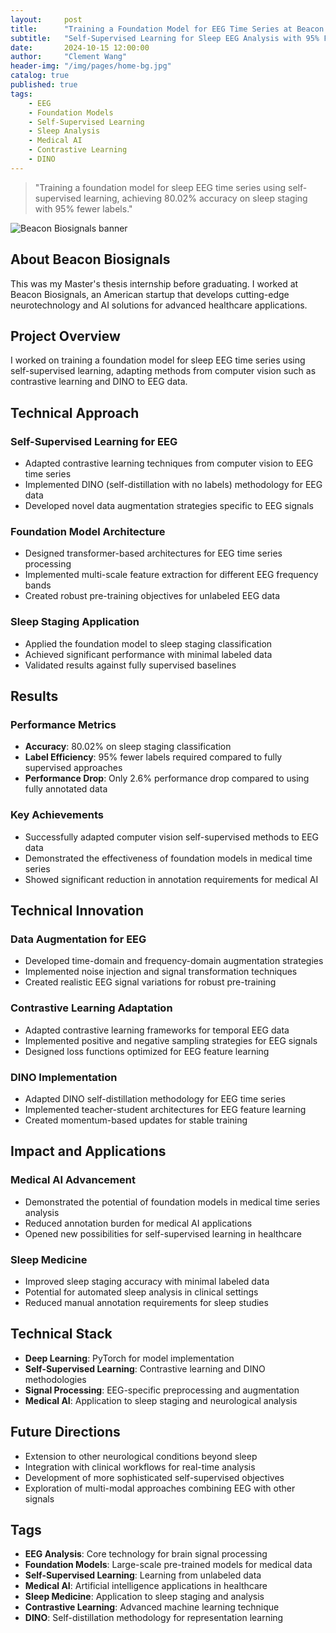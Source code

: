 ```yaml
---
layout:     post
title:      "Training a Foundation Model for EEG Time Series at Beacon Biosignals"
subtitle:   "Self-Supervised Learning for Sleep EEG Analysis with 95% Fewer Labels"
date:       2024-10-15 12:00:00
author:     "Clement Wang"
header-img: "/img/pages/home-bg.jpg"
catalog: true
published: true
tags:
    - EEG
    - Foundation Models
    - Self-Supervised Learning
    - Sleep Analysis
    - Medical AI
    - Contrastive Learning
    - DINO
---
```


> "Training a foundation model for sleep EEG time series using self-supervised learning, achieving 80.02% accuracy on sleep staging with 95% fewer labels."

![Beacon Biosignals banner](/img/pages/beacon-banner.png)

## About Beacon Biosignals

This was my Master's thesis internship before graduating. I worked at Beacon Biosignals, an American startup that develops cutting-edge neurotechnology and AI solutions for advanced healthcare applications.

## Project Overview

I worked on training a foundation model for sleep EEG time series using self-supervised learning, adapting methods from computer vision such as contrastive learning and DINO to EEG data.

## Technical Approach

### Self-Supervised Learning for EEG
- Adapted contrastive learning techniques from computer vision to EEG time series
- Implemented DINO (self-distillation with no labels) methodology for EEG data
- Developed novel data augmentation strategies specific to EEG signals

### Foundation Model Architecture
- Designed transformer-based architectures for EEG time series processing
- Implemented multi-scale feature extraction for different EEG frequency bands
- Created robust pre-training objectives for unlabeled EEG data

### Sleep Staging Application
- Applied the foundation model to sleep staging classification
- Achieved significant performance with minimal labeled data
- Validated results against fully supervised baselines

## Results

### Performance Metrics
- **Accuracy**: 80.02% on sleep staging classification
- **Label Efficiency**: 95% fewer labels required compared to fully supervised approaches
- **Performance Drop**: Only 2.6% performance drop compared to using fully annotated data

### Key Achievements
- Successfully adapted computer vision self-supervised methods to EEG data
- Demonstrated the effectiveness of foundation models in medical time series
- Showed significant reduction in annotation requirements for medical AI

## Technical Innovation

### Data Augmentation for EEG
- Developed time-domain and frequency-domain augmentation strategies
- Implemented noise injection and signal transformation techniques
- Created realistic EEG signal variations for robust pre-training

### Contrastive Learning Adaptation
- Adapted contrastive learning frameworks for temporal EEG data
- Implemented positive and negative sampling strategies for EEG signals
- Designed loss functions optimized for EEG feature learning

### DINO Implementation
- Adapted DINO self-distillation methodology for EEG time series
- Implemented teacher-student architectures for EEG feature learning
- Created momentum-based updates for stable training

## Impact and Applications

### Medical AI Advancement
- Demonstrated the potential of foundation models in medical time series analysis
- Reduced annotation burden for medical AI applications
- Opened new possibilities for self-supervised learning in healthcare

### Sleep Medicine
- Improved sleep staging accuracy with minimal labeled data
- Potential for automated sleep analysis in clinical settings
- Reduced manual annotation requirements for sleep studies

## Technical Stack

- **Deep Learning**: PyTorch for model implementation
- **Self-Supervised Learning**: Contrastive learning and DINO methodologies
- **Signal Processing**: EEG-specific preprocessing and augmentation
- **Medical AI**: Application to sleep staging and neurological analysis

## Future Directions

- Extension to other neurological conditions beyond sleep
- Integration with clinical workflows for real-time analysis
- Development of more sophisticated self-supervised objectives
- Exploration of multi-modal approaches combining EEG with other signals

## Tags

- **EEG Analysis**: Core technology for brain signal processing
- **Foundation Models**: Large-scale pre-trained models for medical data
- **Self-Supervised Learning**: Learning from unlabeled data
- **Medical AI**: Artificial intelligence applications in healthcare
- **Sleep Medicine**: Application to sleep staging and analysis
- **Contrastive Learning**: Advanced machine learning technique
- **DINO**: Self-distillation methodology for representation learning
